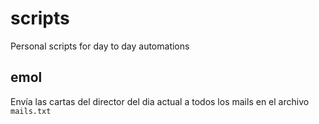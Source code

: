 # scripts
Personal scripts for day to day automations

## emol
Envía las cartas del director del dia actual a todos los mails en el archivo `mails.txt`